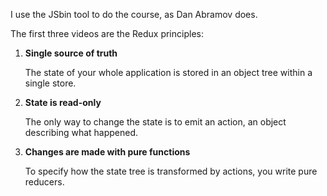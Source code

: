 I use the JSbin tool to do the course, as Dan Abramov does.

The first three videos are the Redux principles:

1. **Single source of truth**

    The state of your whole application is stored in an object tree within a single store.

2. **State is read-only**

    The only way to change the state is to emit an action, an object describing what happened.

3. **Changes are made with pure functions**

    To specify how the state tree is transformed by actions, you write pure reducers.
